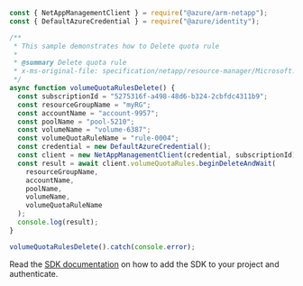 ```javascript
const { NetAppManagementClient } = require("@azure/arm-netapp");
const { DefaultAzureCredential } = require("@azure/identity");

/**
 * This sample demonstrates how to Delete quota rule
 *
 * @summary Delete quota rule
 * x-ms-original-file: specification/netapp/resource-manager/Microsoft.NetApp/stable/2022-01-01/examples/VolumeQuotaRules_Delete.json
 */
async function volumeQuotaRulesDelete() {
  const subscriptionId = "5275316f-a498-48d6-b324-2cbfdc4311b9";
  const resourceGroupName = "myRG";
  const accountName = "account-9957";
  const poolName = "pool-5210";
  const volumeName = "volume-6387";
  const volumeQuotaRuleName = "rule-0004";
  const credential = new DefaultAzureCredential();
  const client = new NetAppManagementClient(credential, subscriptionId);
  const result = await client.volumeQuotaRules.beginDeleteAndWait(
    resourceGroupName,
    accountName,
    poolName,
    volumeName,
    volumeQuotaRuleName
  );
  console.log(result);
}

volumeQuotaRulesDelete().catch(console.error);
```

Read the [SDK documentation](https://github.com/Azure/azure-sdk-for-js/blob/%40azure%2Farm-netapp_16.0.0/sdk/netapp/arm-netapp/README.md) on how to add the SDK to your project and authenticate.
